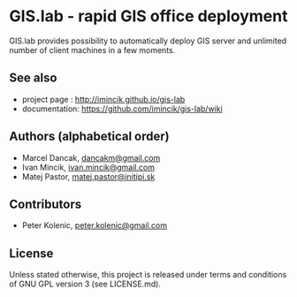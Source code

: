# GIS.lab - rapid GIS office deployment
GIS.lab provides possibility to automatically deploy GIS server and unlimited number of client machines in a few moments.

## See also
 * project page : http://imincik.github.io/gis-lab
 * documentation: https://github.com/imincik/gis-lab/wiki

## Authors (alphabetical order)
 * Marcel Dancak, dancakm@gmail.com
 * Ivan Mincik, ivan.mincik@gmail.com
 * Matej Pastor, matej.pastor@initipi.sk

## Contributors
 * Peter Kolenic, peter.kolenic@gmail.com

## License
Unless stated otherwise, this project is released under terms and conditions of GNU GPL version 3 (see LICENSE.md).
